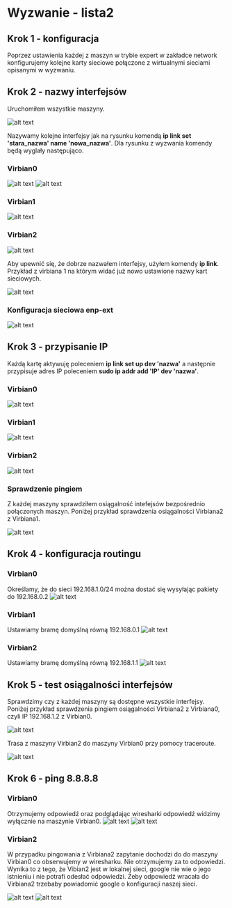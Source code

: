 # Wyzwanie - lista2

## Krok 1 - konfiguracja
Poprzez ustawienia każdej z maszyn w trybie expert w zakładce network konfigurujemy kolejne karty sieciowe połączone z wirtualnymi sieciami opisanymi w wyzwaniu.

## Krok 2 - nazwy interfejsów
Uruchomiłem wszystkie maszyny.

![alt text](image-1.png)

Nazywamy kolejne interfejsy jak na rysunku komendą **ip link set 'stara_nazwa' name 'nowa_nazwa'**. Dla rysunku z wyzwania komendy będą wyglały następująco.

### Virbian0
![alt text](image-6.png)
![alt text](image-2.png)

### Virbian1
![alt text](image-3.png)

### Virbian2
![alt text](image-4.png)


Aby upewnić się, że dobrze nazwałem interfejsy, użyłem komendy **ip link**. Przykład z virbiana 1 na którym widać już nowo ustawione nazwy kart sieciowych.

![alt text](image-5.png)


### Konfiguracja sieciowa enp-ext
![alt text](image-7.png)


## Krok 3 - przypisanie IP
Każdą kartę aktywuję poleceniem **ip link set up dev 'nazwa'** a następnie przypisuje adres IP poleceniem **sudo ip addr add 'IP' dev 'nazwa'**.

### Virbian0
![alt text](image-8.png)
### Virbian1
![alt text](image-9.png)
### Virbian2
![alt text](image-10.png)

### Sprawdzenie pingiem

Z każdej maszyny sprawdziłem osiągalność intefejsów bezpośrednio połączonych maszyn. Poniżej przykład sprawdzenia osiągalności Virbiana2 z Virbiana1.

![alt text](image-11.png)

## Krok 4 - konfiguracja routingu

### Virbian0
Określamy, że do sieci 192.168.1.0/24 można dostać się wysyłając pakiety do 192.168.0.2
![alt text](image-15.png)

### Virbian1
Ustawiamy bramę domyślną równą 192.168.0.1
![alt text](image-14.png)

### Virbian2
Ustawiamy bramę domyślną równą 192.168.1.1
![alt text](image-13.png)

## Krok 5 - test osiągalności interfejsów

Sprawdzimy czy z każdej maszyny są dostępne wszystkie interfejsy. Poniżej przykład sprawdzenia pingiem osiągalności Virbiana2 z Virbiana0, czyli IP 192.168.1.2 z Virbian0.

![alt text](image-16.png)

Trasa z maszyny Virbian2 do maszyny Virbian0 przy pomocy traceroute.

![alt text](image-17.png)


## Krok 6 - ping 8.8.8.8

### Virbian0
Otrzymujemy odpowiedź oraz podglądając wiresharki odpowiedź widzimy wyłącznie na maszynie Virbian0.
![alt text](image-21.png)
![alt text](image-18.png)

### Virbian2
W przypadku pingowania z Virbiana2 zapytanie dochodzi do do maszyny Virbian0 co obserwujemy w wiresharku. Nie otrzymujemy za to odpowiedzi. Wynika to z tego, że Vibian2 jest w lokalnej sieci, google nie wie o jego istnieniu i nie potrafi odesłać odpowiedzi. Żeby odpowiedź wracała do Virbiana2 trzebaby powiadomić google o konfiguracji naszej sieci. 

![alt text](image-20.png)
![alt text](image-19.png)